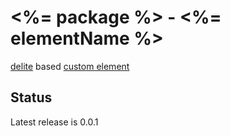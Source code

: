 # <%= package %> - <%= elementName %>

[delite](https://github.com/ibm-js/delite) based [custom element](http://www.w3.org/TR/custom-elements/)   

## Status

Latest release is 0.0.1

